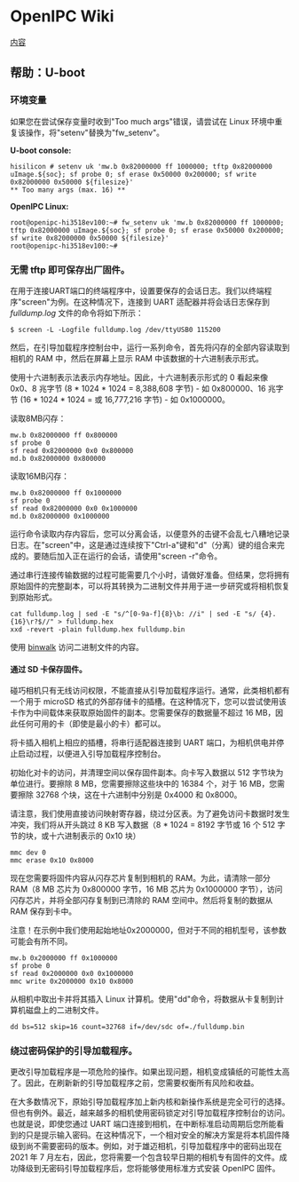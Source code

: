 # OpenIPC Wiki 
[内容](../README.md)

帮助：U-boot 
------------

### 环境变量

如果您在尝试保存变量时收到"Too much args"错误，请尝试在 Linux 环境中重复该操作，将"setenv"替换为"fw_setenv"。

__U-boot console:__
```
hisilicon # setenv uk 'mw.b 0x82000000 ff 1000000; tftp 0x82000000 uImage.${soc}; sf probe 0; sf erase 0x50000 0x200000; sf write 0x82000000 0x50000 ${filesize}'
** Too many args (max. 16) **
```

__OpenIPC Linux:__
```
root@openipc-hi3518ev100:~# fw_setenv uk 'mw.b 0x82000000 ff 1000000; tftp 0x82000000 uImage.${soc}; sf probe 0; sf erase 0x50000 0x200000; sf write 0x82000000 0x50000 ${filesize}'
root@openipc-hi3518ev100:~#
```

### 无需 tftp 即可保存出厂固件。

在用于连接UART端口的终端程序中，设置要保存的会话日志。我们以终端程序"screen"为例。在这种情况下，连接到 UART 适配器并将会话日志保存到 _fulldump.log_ 文件的命令将如下所示：

```
$ screen -L -Logfile fulldump.log /dev/ttyUSB0 115200
```

然后，在引导加载程序控制台中，运行一系列命令，首先将闪存的全部内容读取到相机的 RAM 中，然后在屏幕上显示 RAM 中该数据的十六进制表示形式。

使用十六进制表示法表示内存地址。因此，十六进制表示形式的 0 看起来像 0x0、8 兆字节 (8 * 1024 * 1024 = 8,388,608 字节) - 如 0x800000、16 兆字节 (16 * 1024 * 1024 = 或 16,777,216 字节) - 如 0x1000000。

读取8MB闪存：

```
mw.b 0x82000000 ff 0x800000
sf probe 0
sf read 0x82000000 0x0 0x800000
md.b 0x82000000 0x800000
```

读取16MB闪存：

```
mw.b 0x82000000 ff 0x1000000
sf probe 0
sf read 0x82000000 0x0 0x1000000
md.b 0x82000000 0x1000000
```

运行命令读取内存内容后，您可以分离会话，以便意外的击键不会乱七八糟地记录日志。在"screen"中，这是通过连续按下"Ctrl-a"键和"d"（分离）键的组合来完成的。要随后加入正在运行的会话，请使用"screen -r"命令。

通过串行连接传输数据的过程可能需要几个小时，请做好准备。但结果，您将拥有原始固件的完整副本，可以将其转换为二进制文件并用于进一步研究或将相机恢复到原始形式。

```
cat fulldump.log | sed -E "s/^[0-9a-f]{8}\b: //i" | sed -E "s/ {4}.{16}\r?$//" > fulldump.hex
xxd -revert -plain fulldump.hex fulldump.bin
```

使用 [binwalk](https://github.com/ReFirmLabs/binwalk) 访问二进制文件的内容。

#### 通过 SD 卡保存固件。

碰巧相机只有无线访问权限，不能直接从引导加载程序运行。通常，此类相机都有一个用于 microSD 格式的外部存储卡的插槽。在这种情况下，您可以尝试使用该卡作为中间载体来获取原始固件的副本。您需要保存的数据量不超过 16 MB，因此任何可用的卡（即使是最小的卡）都可以。

将卡插入相机上相应的插槽，将串行适配器连接到 UART 端口，为相机供电并停止启动过程，以便进入引导加载程序控制台。

初始化对卡的访问，并清理空间以保存固件副本。向卡写入数据以 512 字节块为单位进行。要擦除 8 MB，您需要擦除这些块中的 16384 个，对于 16 MB，您需要擦除 32768 个块，这在十六进制中分别是 0x4000 和 0x8000。

请注意，我们使用直接访问映射寄存器，绕过分区表。为了避免访问卡数据时发生冲突，我们将从开头跳过 8 KB 写入数据（8 * 1024 = 8192 字节或 16 个 512 字节的块，或十六进制表示的 0x10 块）

```
mmc dev 0
mmc erase 0x10 0x8000
```

现在您需要将固件内容从闪存芯片复制到相机的 RAM。为此，请清除一部分 RAM（8 MB 芯片为 0x800000 字节，16 MB 芯片为 0x1000000 字节），访问闪存芯片，并将全部闪存复制到已清除的 RAM 空间中。然后将复制的数据从 RAM 保存到卡中。

注意！在示例中我们使用起始地址0x2000000，但对于不同的相机型号，该参数可能会有所不同。

```
mw.b 0x2000000 ff 0x1000000
sf probe 0
sf read 0x2000000 0x0 0x1000000
mmc write 0x2000000 0x10 0x8000
```

从相机中取出卡并将其插入 Linux 计算机。使用"dd"命令，将数据从卡复制到计算机磁盘上的二进制文件。

```
dd bs=512 skip=16 count=32768 if=/dev/sdc of=./fulldump.bin
```


### 绕过密码保护的引导加载程序。

更改引导加载程序是一项危险的操作。如果出现问题，相机变成镇纸的可能性太高了。因此，在刷新新的引导加载程序之前，您需要权衡所有风险和收益。

在大多数情况下，原始引导加载程序加上新内核和新操作系统是完全可行的选择。但也有例外。最近，越来越多的相机使用密码锁定对引导加载程序控制台的访问。也就是说，即使您通过 UART 端口连接到相机，在中断标准启动周期后您所能看到的只是提示输入密码。在这种情况下，一个相对安全的解决方案是将本机固件降级到尚不需要密码的版本。例如，对于雄迈相机，引导加载程序中的密码出现在 2021 年 7 月左右，因此，您将需要一个包含较早日期的相机专有固件的文件。成功降级到无密码引导加载程序后，您将能够使用标准方式安装 OpenIPC 固件。

